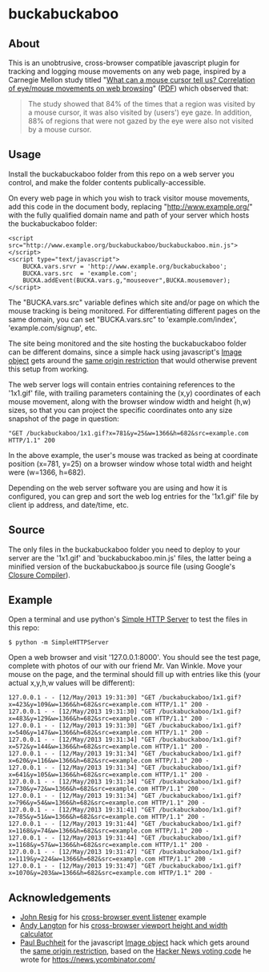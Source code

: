 buckabuckaboo
=============

About
-----

This is an unobtrusive, cross-browser compatible javascript plugin for tracking and logging mouse movements on any web page, inspired by a Carnegie Mellon study titled "<a href="http://dl.acm.org/citation.cfm?id=634067.634234" target="_blank">What can a mouse cursor tell us? Correlation of eye/mouse movements on web browsing</a>" (<a href="http://csi.ufs.ac.za/resres/files/Chen.pdf" target="_blank">PDF</a>) which observed that:

> The study showed that 84% of the times that a region was visited by a mouse cursor, it was also visited by (users') eye gaze. In addition, 88% of regions that were not gazed by the eye were also not visited by a mouse cursor.

Usage
-----

Install the buckabuckaboo folder from this repo on a web server you control, and make the folder contents publically-accessible.

On every web page in which you wish to track visitor mouse movements, add this code in the document body, replacing "http://www.example.org/" with the fully qualified domain name and path of your server which hosts the buckabuckaboo folder:

```
<script src="http://www.example.org/buckabuckaboo/buckabuckaboo.min.js"></script>
<script type="text/javascript">
    BUCKA.vars.srvr = 'http://www.example.org/buckabuckaboo';
    BUCKA.vars.src  = 'example.com';
    BUCKA.addEvent(BUCKA.vars.g,"mouseover",BUCKA.mousemover);
</script>
```

The "BUCKA.vars.src" variable defines which site and/or page on which the mouse tracking is being monitored. For differentiating different pages on the same domain, you can set "BUCKA.vars.src" to 'example.com/index', 'example.com/signup', etc.

The site being monitored and the site hosting the buckabuckaboo folder can be different domains, since a simple hack using javascript's <a href="https://developer.mozilla.org/en-US/docs/DOM/HTMLImageElement" target="_blank">Image object</a> gets around the <a href="https://en.wikipedia.org/wiki/Same_origin_policy" target="_blank">same origin restriction</a> that would otherwise prevent this setup from working.

The web server logs will contain entries containing references to the '1x1.gif' file, with trailing parameters containing the (x,y) coordinates of each mouse movement, along with the browser window width and height (h,w) sizes, so that you can project the specific coordinates onto any size snapshot of the page in question:

```
"GET /buckabuckaboo/1x1.gif?x=781&y=25&w=1366&h=682&src=example.com HTTP/1.1" 200
```

In the above example, the user's mouse was tracked as being at coordinate position (x=781, y=25) on a browser window whose total width and height were (w=1366, h=682).

Depending on the web server software you are using and how it is configured, you can grep and sort the web log entries for the '1x1.gif' file by client ip address, and date/time, etc.

Source
------

The only files in the buckabuckaboo folder you need to deploy to your server are the '1x1.gif' and 'buckabuckaboo.min.js' files, the latter being a minified version of the buckabuckaboo.js source file (using Google's <a href="https://code.google.com/p/closure-compiler/" target="_blank">Closure Compiler</a>).

Example
-------

Open a terminal and use python's <a href="http://www.linuxjournal.com/content/tech-tip-really-simple-http-server-python" target="_blank">Simple HTTP Server</a> to test the files in this repo:

```
$ python -m SimpleHTTPServer
```

Open a web browser and visit '127.0.0.1:8000'. You should see the test page, complete with photos of our with our friend Mr. Van Winkle. Move your mouse on the page, and the terminal should fill up with entries like this (your actual x,y,h,w values will be different):

```
127.0.0.1 - - [12/May/2013 19:31:30] "GET /buckabuckaboo/1x1.gif?x=423&y=109&w=1366&h=682&src=example.com HTTP/1.1" 200 -
127.0.0.1 - - [12/May/2013 19:31:30] "GET /buckabuckaboo/1x1.gif?x=483&y=129&w=1366&h=682&src=example.com HTTP/1.1" 200 -
127.0.0.1 - - [12/May/2013 19:31:30] "GET /buckabuckaboo/1x1.gif?x=540&y=147&w=1366&h=682&src=example.com HTTP/1.1" 200 -
127.0.0.1 - - [12/May/2013 19:31:34] "GET /buckabuckaboo/1x1.gif?x=572&y=144&w=1366&h=682&src=example.com HTTP/1.1" 200 -
127.0.0.1 - - [12/May/2013 19:31:34] "GET /buckabuckaboo/1x1.gif?x=620&y=116&w=1366&h=682&src=example.com HTTP/1.1" 200 -
127.0.0.1 - - [12/May/2013 19:31:34] "GET /buckabuckaboo/1x1.gif?x=641&y=105&w=1366&h=682&src=example.com HTTP/1.1" 200 -
127.0.0.1 - - [12/May/2013 19:31:34] "GET /buckabuckaboo/1x1.gif?x=730&y=72&w=1366&h=682&src=example.com HTTP/1.1" 200 -
127.0.0.1 - - [12/May/2013 19:31:34] "GET /buckabuckaboo/1x1.gif?x=796&y=54&w=1366&h=682&src=example.com HTTP/1.1" 200 -
127.0.0.1 - - [12/May/2013 19:31:41] "GET /buckabuckaboo/1x1.gif?x=785&y=51&w=1366&h=682&src=example.com HTTP/1.1" 200 -
127.0.0.1 - - [12/May/2013 19:31:44] "GET /buckabuckaboo/1x1.gif?x=1168&y=74&w=1366&h=682&src=example.com HTTP/1.1" 200 -
127.0.0.1 - - [12/May/2013 19:31:44] "GET /buckabuckaboo/1x1.gif?x=1168&y=57&w=1366&h=682&src=example.com HTTP/1.1" 200 -
127.0.0.1 - - [12/May/2013 19:31:47] "GET /buckabuckaboo/1x1.gif?x=1119&y=224&w=1366&h=682&src=example.com HTTP/1.1" 200 -
127.0.0.1 - - [12/May/2013 19:31:47] "GET /buckabuckaboo/1x1.gif?x=1070&y=203&w=1366&h=682&src=example.com HTTP/1.1" 200 -
```

Acknowledgements
----------------

* <a href="https://twitter.com/jeresig" target="_blank">John Resig</a> for his <a href="http://ejohn.org/projects/flexible-javascript-events/" target="_blank">cross-browser event listener</a> example
* <a href="http://andylangton.co.uk" target="_blank">Andy Langton</a> for his <a href="http://andylangton.co.uk/blog/development/get-viewport-size-width-and-height-javascript" target="_blank">cross-browser viewport height and width calculator</a>
* <a href="https://twitter.com/paultoo" target="_blank">Paul Buchheit</a> for the javascript <a href="https://developer.mozilla.org/en-US/docs/DOM/HTMLImageElement" target="_blank">Image object</a> hack which gets around the <a href="https://en.wikipedia.org/wiki/Same_origin_policy" target="_blank">same origin restriction</a>, based on the <a href="https://news.ycombinator.com/item?id=4239118" target="_blank">Hacker News voting code</a> he wrote for <a href="https://news.ycombinator.com/" target="_blank">https://news.ycombinator.com/</a> 